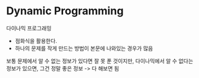 # Dynamic Programming

다이나믹 프로그래밍

- 점화식을 활용한다.
- 하나의 문제를 작게 만드는 방법이 본문에 나와있는 경우가 많음

보통 문제에서 알 수 없는 정보가 있다면 잘 못 푼 것이지만, 다이나믹에서 알 수 없다는 정보가 있으면, 그건 정말 좋은 정보 -> 다 해보면 됨
